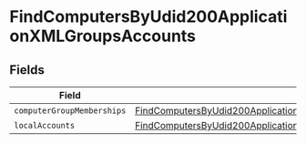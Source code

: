 # FindComputersByUdid200ApplicationXMLGroupsAccounts


## Fields

| Field                                                                                                                                                                                 | Type                                                                                                                                                                                  | Required                                                                                                                                                                              | Description                                                                                                                                                                           |
| ------------------------------------------------------------------------------------------------------------------------------------------------------------------------------------- | ------------------------------------------------------------------------------------------------------------------------------------------------------------------------------------- | ------------------------------------------------------------------------------------------------------------------------------------------------------------------------------------- | ------------------------------------------------------------------------------------------------------------------------------------------------------------------------------------- |
| `computerGroupMemberships`                                                                                                                                                            | [FindComputersByUdid200ApplicationXMLGroupsAccountsComputerGroupMemberships](../../models/operations/findcomputersbyudid200applicationxmlgroupsaccountscomputergroupmemberships.md)[] | :heavy_minus_sign:                                                                                                                                                                    | N/A                                                                                                                                                                                   |
| `localAccounts`                                                                                                                                                                       | [FindComputersByUdid200ApplicationXMLGroupsAccountsLocalAccounts](../../models/operations/findcomputersbyudid200applicationxmlgroupsaccountslocalaccounts.md)[]                       | :heavy_minus_sign:                                                                                                                                                                    | N/A                                                                                                                                                                                   |